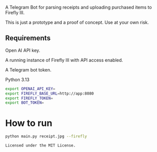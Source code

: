 A Telegram Bot for parsing receipts and uploading purchased items to Firefly III.

This is just a prototype and a proof of concept. Use at your own risk.

## Requirements

Open AI API key.

A running instance of Firefly III with API access enabled.

A Telegram bot token.

Python 3.13

```bash
export OPENAI_API_KEY=
export FIREFLY_BASE_URL=http://app:8080
export FIREFLY_TOKEN=
export BOT_TOKEN=
```

# How to run

```bash
python main.py receipt.jpg --firefly

Licensed under the MIT License.
```
